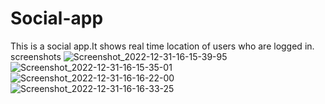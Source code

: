 # Social-app
This is a social app.It shows real time location of users who are logged in.
screenshots
![Screenshot_2022-12-31-16-15-39-95](https://user-images.githubusercontent.com/111197710/210134938-59ec11ea-31c5-4dd3-b58f-4ceb252c4dfe.jpg)
![Screenshot_2022-12-31-16-15-35-01](https://user-images.githubusercontent.com/111197710/210134940-1d581808-0859-4eb1-b8a7-ac813b869c31.jpg)
![Screenshot_2022-12-31-16-16-22-00](https://user-images.githubusercontent.com/111197710/210134945-3ec20d10-cea9-4e50-b76b-723248b06444.jpg)
![Screenshot_2022-12-31-16-16-33-25](https://user-images.githubusercontent.com/111197710/210134948-84f9c9a9-fa86-43b7-b538-3eca041ecdbc.jpg)
